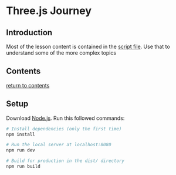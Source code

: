 # Three.js Journey

## Introduction

Most of the lesson content is contained in the [script file](./src/script.js). Use that to understand some of the more complex topics

## Contents

[return to contents](../../../README.md)

## Setup

Download [Node.js](https://nodejs.org/en/download/).
Run this followed commands:

```bash
# Install dependencies (only the first time)
npm install

# Run the local server at localhost:8080
npm run dev

# Build for production in the dist/ directory
npm run build
```
